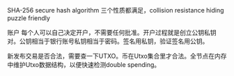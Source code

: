 SHA-256
secure hash algorithm
三个性质都满足，collision resistance hiding puzzle friendly

账户
每个人可以自己决定开户，不需要任何批准。开户过程就是创立公钥私钥对。公钥相当于银行账号私钥相当于密码。签名用私钥，验证签名用公钥。


新发布交易是否合法，需要查一下UTXO。币在Utxo集合里才合法。全节点在内存中维护Utxo数据结构，以便快速检测double spending。
